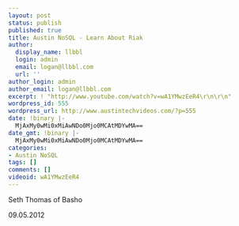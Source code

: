 ```yaml
---
layout: post
status: publish
published: true
title: Austin NoSQL - Learn About Riak
author:
  display_name: llbbl
  login: admin
  email: logan@llbbl.com
  url: ''
author_login: admin
author_email: logan@llbbl.com
excerpt: ! "http://www.youtube.com/watch?v=wA1YMwzEeR4\r\n\r\n"
wordpress_id: 555
wordpress_url: http://www.austintechvideos.com/?p=555
date: !binary |-
  MjAxMy0wMi0xMiAwNDo0Mjo0MCAtMDYwMA==
date_gmt: !binary |-
  MjAxMy0wMi0xMiAwNDo0Mjo0MCAtMDYwMA==
categories:
- Austin NoSQL
tags: []
comments: []
videoid: wA1YMwzEeR4
---
```

<p>Seth Thomas of Basho</p>
<p>09.05.2012</p>
